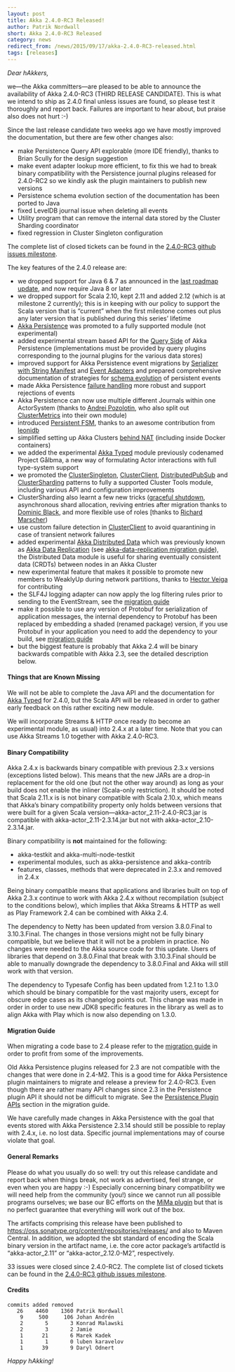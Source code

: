 ```yaml
---
layout: post
title: Akka 2.4.0-RC3 Released!
author: Patrik Nordwall
short: Akka 2.4.0-RC3 Released
category: news
redirect_from: /news/2015/09/17/akka-2.4.0-RC3-released.html
tags: [releases]
---
```


*Dear hAkkers,*

we—the Akka committers—are pleased to be able to announce the availability of Akka 2.4.0-RC3 (THIRD RELEASE CANDIDATE). This is what we intend to ship as 2.4.0 final unless issues are found, so please test it thoroughly and report back. Failures are important to hear about, but praise also does not hurt :-)

Since the last release candidate two weeks ago we have mostly improved the documentation, but there are few other changes also:

* make Persistence Query API explorable (more IDE friendly), thanks to Brian Scully for the design suggestion
* make event adapter lookup more efficient, to fix this we had to break binary compatibility with the Persistence journal plugins released for 2.4.0-RC2 so we kindly ask the plugin maintainers to publish new versions
* Persistence schema evolution section of the documentation has been ported to Java
* fixed LevelDB journal issue when deleting all events
* Utility program that can remove the internal data stored by the Cluster Sharding coordinator
* fixed regression in Cluster Singleton configuration

The complete list of closed tickets can be found in the [2.4.0-RC3 github issues milestone](https://github.com/akka/akka/issues?q=milestone%3A2.4.0-RC3).

The key features of the 2.4.0 release are:

* we dropped support for Java 6 & 7 as announced in the [last roadmap update](http://www.typesafe.com/blog/akka-roadmap-update-dec-2014), and now require Java 8 or later
* we dropped support for Scala 2.10, kept 2.11 and added 2.12 (which is at milestone 2 currently); this is in keeping with our policy to support the Scala version that is “current” when the first milestone comes out plus any later version that is published during this series’ lifetime
* [Akka Persistence](https://doc.akka.io/docs/akka/2.4.0-RC3/scala/persistence.html) was promoted to a fully supported module (not experimental)
* added experimental stream based API for the [Query Side](https://doc.akka.io/docs/akka/2.4.0-RC3/scala/persistence-query.html) of Akka Persistence (implementations must be provided by query plugins corresponding to the journal plugins for the various data stores)
* improved support for Akka Persistence event migrations by [Serializer with String Manifest](https://doc.akka.io/docs/akka/2.4.0-RC3/scala/serialization.html#Serializer_with_String_Manifest) and [Event Adapters](https://doc.akka.io/docs/akka/2.4.0-RC3/scala/persistence.html#Event_Adapters) and prepared comprehensive documentation of strategies for [schema evolution](https://doc.akka.io/docs/akka/2.4.0-RC3/scala/persistence-schema-evolution.html) of persistent events
* made Akka Persistence [failure handling](https://doc.akka.io/docs/akka/2.4.0-RC3/scala/persistence.html#Failures) more robust and support rejections of events
* Akka Persistence can now use multiple different Journals within one ActorSystem (thanks to [Andrei Pozolotin](https://github.com/Andrei-Pozolotin), who also split out [ClusterMetrics](https://doc.akka.io/docs/akka/2.4.0-RC3/scala/cluster-metrics.html) into their own module)
* introduced [Persistent FSM](https://doc.akka.io/docs/akka/2.4.0-RC3/scala/persistence.html#Persistent_FSM), thanks to an awesome contribution from [leonidb](https://github.com/leonidb) 
* simplified setting up Akka Clusters [behind NAT](https://doc.akka.io/docs/akka/2.4.0-RC3/additional/faq.html#Why_are_replies_not_received_from_a_remote_actor_) (including inside Docker containers)
* we added the experimental [Akka Typed](https://doc.akka.io/docs/akka/2.4.0-RC3/scala/typed.html) module previously codenamed Project Gålbma, a new way of formulating Actor interactions with full type-system support
* we promoted the [ClusterSingleton](https://doc.akka.io/docs/akka/2.4.0-RC3/scala/cluster-singleton.html), [ClusterClient](https://doc.akka.io/docs/akka/2.4.0-RC3/scala/cluster-client.html), [DistributedPubSub](https://doc.akka.io/docs/akka/2.4.0-RC3/scala/distributed-pub-sub.html) and [ClusterSharding](https://doc.akka.io/docs/akka/2.4.0-RC3/scala/cluster-sharding.html) patterns to fully a supported Cluster Tools module, including various API and configuration improvements
* ClusterSharding also learnt a few new tricks ([graceful shutdown](https://doc.akka.io/docs/akka/2.4.0-RC3/scala/cluster-sharding.html#Graceful_Shutdown), asynchronous shard allocation, reviving entries after migration thanks to [Dominic Black](https://github.com/DomBlack), and more flexible use of roles [thanks to [Richard Marscher](https://github.com/rmarsch))
* use custom failure detection in [ClusterClient](https://doc.akka.io/docs/akka/2.4.0-RC3/scala/cluster-client.html) to avoid quarantining in case of transient network failures
* added experimental [Akka Distributed Data](https://doc.akka.io/docs/akka/2.4.0-RC3/scala/distributed-data.html) which was previously known as [Akka Data Replication](https://github.com/patriknw/akka-data-replication) (see [akka-data-replication migration guide](https://github.com/patriknw/akka-data-replication)), the Distributed Data module is useful for sharing eventually consistent data (CRDTs) between nodes in an Akka Cluster
* new experimental feature that makes it possible to promote new members to WeaklyUp during network partitions, thanks to [Hector Veiga](https://github.com/hveiga) for contributing
* the SLF4J logging adapter can now apply the log filtering rules prior to sending to the EventStream, see the [migration guide](https://doc.akka.io/docs/akka/2.4.0-RC3/project/migration-guide-2.3.x-2.4.x.html#Slf4j_logging_filter)
* make it possible to use any version of Protobuf for serialization of application messages, the internal dependency to Protobuf has been replaced by embedding a shaded (renamed package) version, if you use Protobuf in your application you need to add the dependency to your build, see [migration guide](https://doc.akka.io/docs/akka/2.4.0-RC3/project/migration-guide-2.3.x-2.4.x.html#Protobuf_Dependency)
* but the biggest feature is probably that Akka 2.4 will be binary backwards compatible with Akka 2.3, see the detailed description below.



#### Things that are Known Missing ####

We will not be able to complete the Java API and the documentation for [Akka Typed](https://doc.akka.io/docs/akka/2.4.0-RC3/scala/typed.html) for 2.4.0, but the Scala API will be released in order to gather early feedback on this rather exciting new module.

We will incorporate Streams & HTTP once ready (to become an experimental module, as usual) into 2.4.x at a later time. Note that you can use Akka Streams 1.0 together with Akka 2.4.0-RC3.

#### Binary Compatibility ####

Akka 2.4.x is backwards binary compatible with previous 2.3.x versions (exceptions listed below). This means that the new JARs are a drop-in replacement for the old one (but not the other way around) as long as your build does not enable the inliner (Scala-only restriction). It should be noted that Scala 2.11.x is is not binary compatible with Scala 2.10.x, which means that Akka’s binary compatibility property only holds between versions that were built for a given Scala version—akka-actor_2.11-2.4.0-RC3.jar is compatible with akka-actor_2.11-2.3.14.jar but not with akka-actor_2.10-2.3.14.jar.

Binary compatibility is **not** maintained for the following:

* akka-testkit and akka-multi-node-testkit
* experimental modules, such as akka-persistence and akka-contrib
* features, classes, methods that were deprecated in 2.3.x and removed in 2.4.x

Being binary compatible means that applications and libraries built on top of Akka 2.3.x continue to work with Akka 2.4.x without recompilation (subject to the conditions below), which implies that Akka Streams & HTTP as well as Play Framework 2.4 can be combined with Akka 2.4.

The dependency to Netty has been updated from version 3.8.0.Final to 3.10.3.Final. The changes in those versions might not be fully binary compatible, but we believe that it will not be a problem in practice. No changes were needed to the Akka source code for this update. Users of libraries that depend on 3.8.0.Final that break with 3.10.3.Final should be able to manually downgrade the dependency to 3.8.0.Final and Akka will still work with that version.

The dependency to Typesafe Config has been updated from 1.2.1 to 1.3.0 which should be binary compatible for the vast majority users, except for obscure edge cases as its changelog points out. This change was made in order in order to use new JDK8 specific features in the library as well as to align Akka with Play which is now also depending on 1.3.0.

#### Migration Guide ####

When migrating a code base to 2.4 please refer to the [migration guide](https://doc.akka.io/docs/akka/2.4.0-RC3/project/migration-guide-2.3.x-2.4.x.html) in order to profit from some of the improvements.

Old Akka Persistence plugins released for 2.3 are not compatible with the changes that were done in 2.4-M2. This is a good time for Akka Persistence plugin maintainers to migrate and release a preview for 2.4.0-RC3. Even though there are rather many API changes since 2.3 in the Persistence plugin API it should not be difficult to migrate. See the [Persistence Plugin APIs](https://doc.akka.io/docs/akka/2.4.0-RC3/project/migration-guide-2.3.x-2.4.x.html#Persistence_Plugin_APIs) section in the migration guide.

We have carefully made changes in Akka Persistence with the goal that events stored with Akka Persistence 2.3.14 should still be possible to replay with 2.4.x, i.e. no lost data. Specific journal implementations may of course violate that goal.

#### General Remarks ####

Please do what you usually do so well: try out this release candidate and report back when things break, not work as advertised, feel strange, or even when you are happy :-) Especially concerning binary compatibility we will need help from the community (you!) since we cannot run all possible programs ourselves; we base our BC efforts on the [MiMa plugin](https://github.com/typesafehub/migration-manager) but that is no perfect guarantee that everything will work out of the box.

The artifacts comprising this release have been published to https://oss.sonatype.org/content/repositories/releases/ and also to Maven Central. In addition, we adopted the sbt standard of encoding the Scala binary version in the artifact name, i.e. the core actor package’s artifactId is “akka-actor_2.11” or “akka-actor_2.12.0-M2”, respectively.

33 issues were closed since 2.4.0-RC2. The complete list of closed tickets can be found in the [2.4.0-RC3 github issues milestone](https://github.com/akka/akka/issues?q=milestone%3A2.4.0-RC3).

#### Credits ####

    commits added removed
       26    4460    1360 Patrik Nordwall
        9     500     106 Johan Andrén
        2       5       3 Konrad Malawski
        2       3       2 Jamie
        1      21       6 Marek Kadek
        1       1       0 luben karavelov
        1      39       9 Daryl Odnert

*Happy hAkking!*
